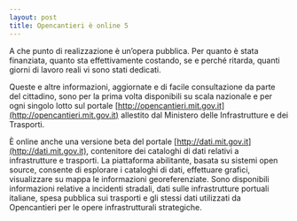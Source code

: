```yaml
---
layout: post
title: Opencantieri è online 5
---
```


A che punto di realizzazione è un’opera pubblica. Per quanto è stata finanziata, quanto sta effettivamente costando, se e perché ritarda, quanti giorni di lavoro reali vi sono stati dedicati.

Queste e altre informazioni, aggiornate e di facile consultazione da parte del cittadino, sono per la prima volta disponibili su scala nazionale e per ogni singolo lotto sul portale [http://opencantieri.mit.gov.it](http://opencantieri.mit.gov.it) allestito dal Ministero delle Infrastrutture e dei Trasporti. 

È online anche una versione beta del portale [http://dati.mit.gov.it](http://dati.mit.gov.it), contenitore dei cataloghi di dati relativi a infrastrutture e trasporti. La piattaforma abilitante, basata su sistemi open source, consente di esplorare i cataloghi di dati, effettuare grafici, visualizzare su mappa le informazioni georeferenziate. Sono disponibili informazioni relative a incidenti stradali, dati sulle infrastrutture portuali italiane, spesa pubblica sui trasporti e gli stessi dati utilizzati da Opencantieri per le opere infrastrutturali strategiche.
